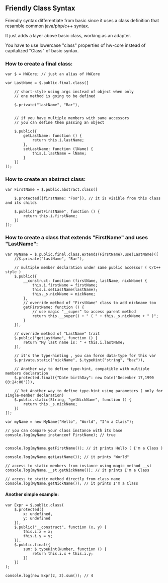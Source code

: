     

 Friendly Class Syntax 
-----------------------

Friendly syntax differentiate from basic since it uses a class definition
that resamble common java/php/c++ syntax.

It just adds a layer above basic class, working as an adapter.

You have to use lowercase "class" properties of hw-core instead of capitalized
"Class" of basic syntax.
    

    

###  How to create a final class: 

    var $ = HWCore; // just an alias of HWCore

    var LastName = $.public.final.class([

        // short-style using args instead of object when only 
        // one method is going to be defined

        $.private("lastName", "Bar"),


        // if you have multiple members with same accessors
        // you can define them passing an object

        $.public({
            getLastName: function () {
                return this.i.lastName;
            },
            setLastName: function (lName) {
                this.i.lastName = lName;
            }
        })
    ]);

    

###  How to create an abstract class: 

    var FirstName = $.public.abstract.class([
        
        $.protected({firstName: "Foo"}), // it is visible from this class and its childs

        $.public("getFirstName", function () {
            return this.i.firstName;
        })
    ]);

###  How to create a class that extends "FirstName" and uses "LastName": 

    var MyName = $.public.final.class.extends(FirstName).use(LastName)([
        //$.private("lastName", "Bar"),

        // multiple member declaration under same public accessor ( C/C++ style )
        $.public({
            __construct: function (firstName, lastName, nickName) {
                this.i.firstName = firstName;
                this.i.setLastName(lastName);
                this._s.nickName = nickName;
            },
            // override method of "FirstName" class to add nickname too
            getFirstName: function () {
                // use magic "__super" to access parent method
                return this.__super() + " ( " + this._s.nickName + " )";
            }
        }),

        // override method of "LastName" trait
        $.public("getLastName", function () {
            return "My last name is: " + this.i.lastName;
        }),

        // it's the type-hinting , you can force data-type for this var
        $.private.static("nickName", $.typeHint("string", "baz")),

        // Another way to define type-hint, compatible with multiple members declaration
        $.protected.final({"Date birthDay": new Date('December 17,1990 03:24:00')}),

        // Yet Another way to define type-hint using parameters ( only for single-member declaration)
        $.public.static(String, "getNickName", function () {
            return this._s.nickName;
        })
    ]);

    var myName = new MyName("Hello", "World", "I'm a Class");

    // you can compare your class instance with its base
    console.log(myName instanceof FirstName); // true


    console.log(myName.getFirstName()); // it prints Hello ( I'm a Class )

    console.log(myName.getLastName()); // it prints "World"

    // access to static members from instance using magic method __st
    console.log(myName.__st.getNickName()); // it prints I'm a Class

    // access to static method directly from class name
    console.log(MyName.getNickName()); // it prints I'm a Class

    

#### Another simple example:

    var Expr = $.public.class(
        $.protected({
            x: undefined,
            y: undefined
        }),
        $.public("__construct", function (x, y) {
            this.i.x = x;
            this.i.y = y;
        }),
        $.public.final({
            sum: $.typeHint(Number, function () {
                return this.i.x + this.i.y;
            })
        })
    );

    console.log(new Expr(2, 2).sum()); // 4